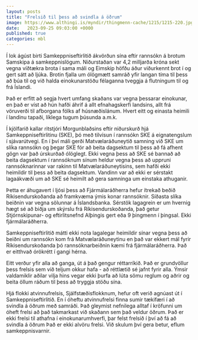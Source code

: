 ```yaml
---
layout: posts
title: "Frelsið til þess að svindla á öðrum"
image: https://www.althingi.is/myndir/thingmenn-cache/1215/1215-220.jpg
date:   2023-09-25 09:03:00 +0000
published: true
categories: mbl
---
```

Í lok ágúst birti Samkeppniseftirlitið ákvörðun sína eftir rannsókn á brotum Samskipa á samkeppnislögum. Niðurstaðan var 4,2 milljarða króna sekt vegna víðtækra brota í sama máli og Eimskip höfðu áður viðurkennt brot í og gert sátt að ljúka. Brotin fjalla um ólögmætt samráð yfir langan tíma til þess að búa til og við halda einokunarstöðu félaganna tveggja á flutningum til og frá Íslandi. 

Það er erfitt að segja hvert umfang skaðans var vegna þessarar einokunar, en það er víst að hún hafði áhrif á allt efnahagskerfi landsins, allt frá vöruverði til afborgana fólks af húsnæðislánum. Hvert eitt og einasta heimili í landinu tapaði, líklega tugum þúsunda a.m.k.

Í kjölfarið kallar ritstjóri Morgunblaðsins eftir niðurskurð hjá Samkeppniseftirlitinu (SKE), þó með tilvísun í rannsókn SKE á eignatengslum í sjávarútvegi. En í því máli gerði Matvælaráðuneytið samning við SKE um slíka rannsókn og þegar SKE fór að beita dagsektum til þess að fá afhent gögn var það úrskurðað ólöglegt. Ekki vegna þess að SKE sé bannað að beita dagsektum í rannsóknum sínum heldur vegna þess að uppruni rannsóknarinnar var rakinn til Matvælaráðuneytisins, sem hafði ekki heimildir til þess að beita dagsektum. Vandinn var að ekki er sérstakt lagaákvæði um að SKE sé heimilt að gera samninga um einstaka athuganir. 

Þetta er áhugavert í ljósi þess að Fjármálaráðherra hefur ítrekað beðið Ríkisendurskoðanda að framkvæma ýmis konar rannsóknir. Síðasta slíka beiðnin var vegna sölunnar á Íslandsbanka. Sérstök lagagrein er um hvernig hægt sé að biðja um skýrslu frá Ríkisendurskoðanda, það getur Stjórnskipunar- og eftirlitsnefnd Alþingis gert eða 9 þingmenn í þingsal. Ekki fjármálaráðherra. 

Samkeppniseftirlitið mátti ekki nota lagalegar heimildir sínar vegna þess að beiðni um rannsókn kom frá Matvælaráðuneytinu en það var ekkert mál fyrir Ríkisendurskoðanda þó rannsóknarbeiðnin kæmi frá fjármálaráðherra. Það er eitthvað órökrétt í gangi hérna.

Eitt verður yfir alla að ganga, út á það gengur réttarríkið. Það er grundvöllur þess frelsis sem við teljum okkur hafa - að réttlætið sé jafnt fyrir alla. Ýmsir valdamiklir aðilar vilja hins vegar ekki þurfa að lúta sömu reglum og aðrir og beita öllum ráðum til þess að tryggja stöðu sína.

Hjá flokki atvinnufrelsis, Sjálfstæðisflokknum, hefur oft verið agnúast út í Samkeppniseftirlitið. En í óheftu atvinnufrelsi finna sumir tækifæri í að svindla á öðrum með samráði. Það gleymist nefnilega alltaf í kröfunni um óheft frelsi að það takmarkast við skaðann sem það veldur öðrum. Það er ekki frelsi til athafna í einokunarumhverfi, þar felst frelsið í því að fá að svindla á öðrum Það er ekki alvöru frelsi. Við skulum því gera betur, eflum samkeppnisvarnir.
